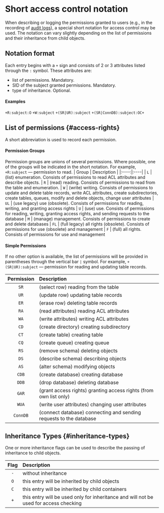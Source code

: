 # Short access control notation
When describing or logging the permissions granted to users (e.g., in the recording of [audit logs](./audit-log.md)), a special short notation for access control may be used. The notation can vary slightly depending on the list of permissions and their inheritance from child objects.

## Notation format

Each entry begins with a `+` sign and consists of 2 or 3 attributes listed through the `:` symbol.
These attributes are:
- list of permissions. Mandatory.
- SID of the subject granted permissions. Mandatory.
- type of inheritance. Optional.

#### Examples
`+R:subject:O`
`+W:subject`
`+(SR|UR):subject`
`+(SR|ConnDB):subject:OC+`

## List of permissions {#access-rights}

A short abbreviation is used to record each permission.

#### Permission Groups
Permission groups are unions of several permissions. Where possible, one of the groups will be indicated in the short notation.
For example, `+R:subject` — permission to read.
| Group	| Description |
|:----:|:----|
| `L` | (list) enumeration. Consists of permissions to read ACL attributes and describe objects.
| `R` | (read) reading. Consists of permissions to read from the table and enumeration.
| `W` | (write) writing. Consists of permissions to update and delete table records, write ACL attributes, create subdirectories, create tables, queues, modify and delete objects, change user attributes
| `UL` | (use legacy) use (obsolete). Consists of permissions for reading, writing, and granting access rights
| `U` | (use) use. Consists of permissions for reading, writing, granting access rights, and sending requests to the database
| `M` | (manage) management. Consists of permissions to create and delete databases
| `FL` | (full legacy) all rights (obsolete). Consists of permissions for use (obsolete) and management
| `F` | (full) all rights. Consists of permissions for use and management

#### Simple Permissions
If no other option is available, the list of permissions will be provided in parentheses through the vertical bar `|` symbol.
For example, `+(SR|UR):subject` — permission for reading and updating table records.

| Permission | Description |
|:----:|:----|
| `SR` | (select row) reading from the table
| `UR` | (update row) updating table records
| `ER` | (erase row) deleting table records
| `RA` | (read attributes) reading ACL attributes
| `WA` | (write attributes) writing ACL attributes
| `CD` | (create directory) creating subdirectory
| `CT` | (create table) creating table
| `CQ` | (create queue) creating queue
| `RS` | (remove schema) deleting objects
| `DS` | (describe schema) describing objects
| `AS` | (alter schema) modifying objects
| `CDB` | (create database) creating database
| `DDB` | (drop database) deleting database
| `GAR` | (grant access rights) granting access rights (from own list only)
| `WUA` | (write user attributes) changing user attributes
| `ConnDB` | (connect database) connecting and sending requests to the database

## Inheritance Types {#inheritance-types}
One or more inheritance flags can be used to describe the passing of inheritance to child objects.

| Flag	| Description |
|:----:|:----|
| `-`	| without inheritance
| `O`	| this entry will be inherited by child objects
| `C`	| this entry will be inherited by child containers
| `+`	| this entry will be used only for inheritance and will not be used for access checking
